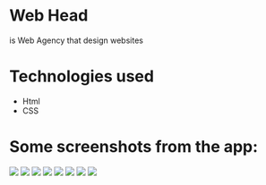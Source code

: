 <h1> Web Head</h1>
<p> is Web Agency that design websites</p> 
<h1>Technologies used</h1>
<ul>
<li>Html</li>
<li>CSS</li>
</ul>
<h1>Some screenshots from the app:</h1>
<img src="https://user-images.githubusercontent.com/93473434/189738247-2c91e303-5ec9-460f-8b00-a816e404fdb0.JPG"/>
<img src="https://user-images.githubusercontent.com/93473434/189738385-9e4f2af6-ed96-4ac0-83b1-5ee7709b3156.JPG"/>
<img src="https://user-images.githubusercontent.com/93473434/189738519-065aad4a-2d77-4d91-8c1c-4e70e3c0618c.JPG"/>
<img src="https://user-images.githubusercontent.com/93473434/189738588-bdbf254f-81a9-4d19-ab36-74eec9b126d5.JPG"/>
<img src="https://user-images.githubusercontent.com/93473434/189738633-519366f2-742a-4101-bfd4-319e35ecb52f.JPG"/>
<img src="https://user-images.githubusercontent.com/93473434/189738681-6dc047cc-566b-4e43-84fd-38dd23a12ffb.JPG"/>
<img src="https://user-images.githubusercontent.com/93473434/189738800-74265e2e-51cf-48c9-bdec-daf875a91f14.JPG"/>
<img src="https://user-images.githubusercontent.com/93473434/189738861-2e303ca1-f59f-473c-873c-b1f6a4999821.JPG"/>
